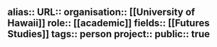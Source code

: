alias::
URL::
organisation:: [[University of Hawaii]] 
role:: [[academic]] 
fields:: [[Futures Studies]] 
tags:: person
project::
public:: true
-